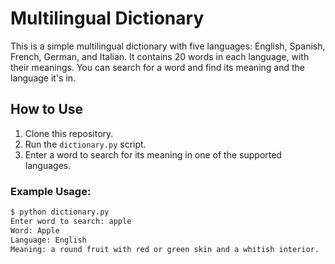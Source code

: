 # Multilingual Dictionary

This is a simple multilingual dictionary with five languages: English, Spanish, French, German, and Italian. It contains 20 words in each language, with their meanings. You can search for a word and find its meaning and the language it's in.

## How to Use

1. Clone this repository.
2. Run the `dictionary.py` script.
3. Enter a word to search for its meaning in one of the supported languages.

### Example Usage:

```bash
$ python dictionary.py
Enter word to search: apple
Word: Apple
Language: English
Meaning: a round fruit with red or green skin and a whitish interior.
